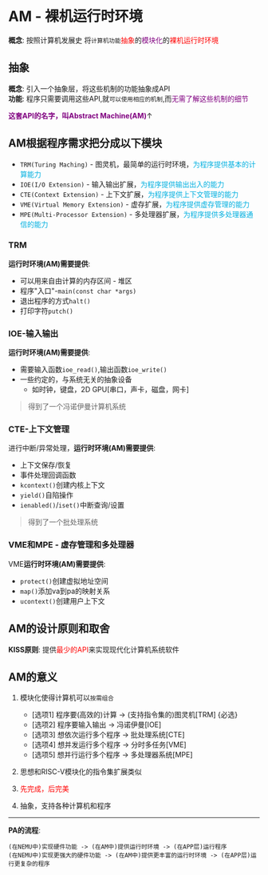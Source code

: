 # AM - 裸机运行时环境
**概念**: 按照计算机发展史 将`计算机功能`<font color=red>抽象</font>的<font color=purple>模块化</font>的<font color=red>裸机运行时环境</font>  
## 抽象
**概念**: 引入一个抽象层，将这些机制的功能抽象成API  
**功能**: 程序只需要调用这些API,就`可以使用相应的机制`,而<font color=purple>无需了解这些机制的细节</font>  

**<font color=purple>这套API的名字，叫Abstract Machine(AM)</font>**$\uparrow$  
## AM根据程序需求把分成以下模块
- `TRM(Turing Maching)` - 图灵机，最简单的运行时环境，<font color=sky_blue>为程序提供基本的计算能力</font>  
- `IOE(I/O Extension)` - 输入输出扩展，<font color=sky_blue>为程序提供输出出入的能力</font>  
- `CTE(Context Extension)` - 上下文扩展，<font color=sky_blue>为程序提供上下文管理的能力</font>  
- `VME(Virtual Memory Extension)` - 虚存扩展，<font color=sky_blue>为程序提供虚存管理的能力</font>  
- `MPE(Multi-Processor Extension)` - 多处理器扩展，<font color=sky_blue>为程序提供多处理器通信的能力</font>  

### TRM
**运行时环境(AM)需要提供**:
- 可以用来自由计算的内存区间 - 堆区  
- 程序"入口"-`main(const char *args)`  
- 退出程序的方式`halt()`  
- 打印字符`putch()`  

### IOE-输入输出
**运行时环境(AM)需要提供**:
- 需要输入函数`ioe_read()`,输出函数`ioe_write()`  
- 一些约定的，与系统无关的抽象设备  
   - 如时钟，键盘，2D GPU[串口，声卡，磁盘，网卡]  

> 得到了一个冯诺伊曼计算机系统  

### CTE-上下文管理
进行中断/异常处理，**运行时环境(AM)需要提供**:
- 上下文保存/恢复  
- 事件处理回调函数  
- `kcontext()`创建内核上下文  
- `yield()`自陷操作  
- `ienabled()`/`iset()`中断查询/设置  

> 得到了一个批处理系统  


### VME和MPE - 虚存管理和多处理器
VME**运行时环境(AM)需要提供**:
- `protect()`创建虚拟地址空间  
- `map()`添加va到pa的映射关系  
- `ucontext()`创建用户上下文  


## AM的设计原则和取舍
**KISS原则**: 提供<font color=red>最少的API</font>来实现现代化计算机系统软件  

## AM的意义
1. 模块化使得计算机可以`按需组合`  
   - [选项1] 程序要(高效的)计算 -> (支持指令集的)图灵机[TRM] {必选}  
   - [选项2] 程序要输入输出 -> 冯诺伊曼[IOE]  
   - [选项3] 想依次运行多个程序 -> 批处理系统[CTE]  
   - [选项4] 想并发运行多个程序 -> 分时多任务[VME]  
   - [选项5] 想并行运行多个程序 -> 多处理器系统[MPE]  

2. 思想和RISC-V模块化的指令集扩展类似  
3. <font color=red>先完成，后完美</font>  

4. 抽象，支持各种计算机和程序  

---

**PA的流程**:
```text
(在NEMU中)实现硬件功能 -> (在AM中)提供运行时环境 -> (在APP层)运行程序
(在NEMU中)实现更强大的硬件功能 -> (在AM中)提供更丰富的运行时环境 -> (在APP层)运行更复杂的程序
```

